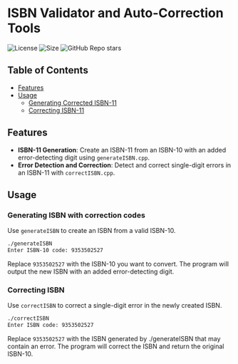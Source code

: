 
# ISBN Validator and Auto-Correction Tools

![License](https://img.shields.io/badge/license-MIT-blue.svg)
![Size](https://img.shields.io/github/repo-size/rahul-797/error_detection_and_correction)
![GitHub Repo stars](https://img.shields.io/github/stars/rahul-797/error_detection_and_correction?style=flat)

## Table of Contents

- [Features](#features)
- [Usage](#usage)
  - [Generating Corrected ISBN-11](#generating-corrected-isbn-11)
  - [Correcting ISBN-11](#correcting-isbn-11)

## Features

- **ISBN-11 Generation**: Create an ISBN-11 from an ISBN-10 with an added error-detecting digit using `generateISBN.cpp`.
- **Error Detection and Correction**: Detect and correct single-digit errors in an ISBN-11 with `correctISBN.cpp`.

## Usage

### Generating ISBN with correction codes

Use `generateISBN` to create an ISBN from a valid ISBN-10.

```bash
./generateISBN
Enter ISBN-10 code: 9353502527
```

Replace `9353502527` with the ISBN-10 you want to convert. The program will output the new ISBN with an added error-detecting digit.

### Correcting ISBN

Use `correctISBN` to correct a single-digit error in the newly created ISBN.

```bash
./correctISBN
Enter ISBN code: 9353502527
```

Replace `9353502527` with the ISBN generated by ./generateISBN that may contain an error. The program will correct the ISBN and return the original ISBN-10.



